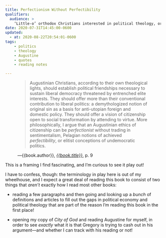 ```yaml
---
title: Perfectionism Without Perfectibility
qualifiers:
  audience: >
    ‘Little-o’ orthodox Christians interested in political theology, or others curious about what a healthier (because more robustly!) Christian political theology might look like.
date: 2020-07-31T14:45:00-0600
updated:
  - at: 2020-08-22T20:54:01-0600
tags:
    - politics
    - theology
    - Augustine
    - quotes
    - reading notes

---
```


<figure class="quotation">

> Augustinian Christians, according to their own theological lights, should establish political friendships necessary to sustain liberal democracy threatened by entrenched elite interests. They should offer more than their conventional contribution to liberal politics: a demythologized notion of original sin as a basis for anti-utopian foreign and domestic policy. They should offer a vision of citizenship open to social transformation by attending to virtue. More philosophically, I argue that an Augustinian ethics of citizenship can be *perfectionist* without trading in sentimentalism, Pelagian notions of achieved *perfectibility*, or elitist conceptions of undemocratic politics.

<figcaption>—{{book.author}}, <a href='{{book.link}}'><cite>{{book.title}}</cite></a>, p. 9</figcaption>

</figure>

This is a framing I find fascinating, and I’m curious to see it play out!

I have to confess, though: the terminology in play here is out of my wheelhouse, and I expect a great deal of reading this book to consist of two things that *aren’t* exactly how I read most other books:

- reading a few paragraphs and then going and looking up a *bunch* of definitions and articles to fill out the gaps in political economy and political theology that are part of the reason I’m reading this book in the first place!

- opening my copy of <cite>City of God</cite> and reading Augustine for myself, in order to see *exactly* what it is that Gregory is trying to cash out in his argument—and whether I can track with his reading or not!
